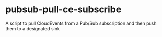 # pubsub-pull-ce-subscribe

A script to pull CloudEvents from a Pub/Sub subscription and then push them to a designated sink